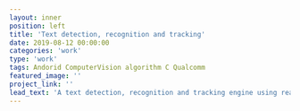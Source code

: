 ```yaml
---
layout: inner
position: left
title: 'Text detection, recognition and tracking'
date: 2019-08-12 00:00:00
categories: 'work'
type: 'work'
tags: Andorid ComputerVision algorithm C Qualcomm
featured_image: ''
project_link: ''
lead_text: 'A text detection, recognition and tracking engine using realtime camera feedback.'
---
```

